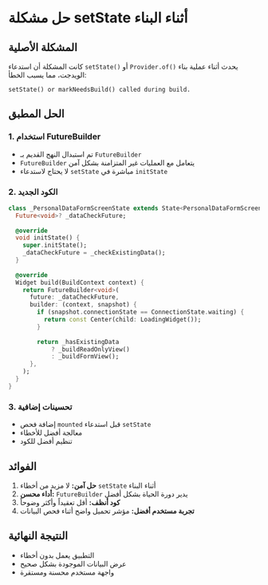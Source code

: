 # حل مشكلة setState أثناء البناء

## المشكلة الأصلية
كانت المشكلة أن استدعاء `setState()` أو `Provider.of()` يحدث أثناء عملية بناء الويدجت، مما يسبب الخطأ:
```
setState() or markNeedsBuild() called during build.
```

## الحل المطبق

### 1. استخدام FutureBuilder
- تم استبدال النهج القديم بـ `FutureBuilder` 
- `FutureBuilder` يتعامل مع العمليات غير المتزامنة بشكل آمن
- لا يحتاج لاستدعاء `setState` مباشرة في `initState`

### 2. الكود الجديد
```dart
class _PersonalDataFormScreenState extends State<PersonalDataFormScreen> {
  Future<void>? _dataCheckFuture;
  
  @override
  void initState() {
    super.initState();
    _dataCheckFuture = _checkExistingData();
  }
  
  @override
  Widget build(BuildContext context) {
    return FutureBuilder<void>(
      future: _dataCheckFuture,
      builder: (context, snapshot) {
        if (snapshot.connectionState == ConnectionState.waiting) {
          return const Center(child: LoadingWidget());
        }
        
        return _hasExistingData 
            ? _buildReadOnlyView() 
            : _buildFormView();
      },
    );
  }
}
```

### 3. تحسينات إضافية
- إضافة فحص `mounted` قبل استدعاء `setState`
- معالجة أفضل للأخطاء
- تنظيم أفضل للكود

## الفوائد

1. **حل آمن:** لا مزيد من أخطاء `setState` أثناء البناء
2. **أداء محسن:** `FutureBuilder` يدير دورة الحياة بشكل أفضل
3. **كود أنظف:** أقل تعقيداً وأكثر وضوحاً
4. **تجربة مستخدم أفضل:** مؤشر تحميل واضح أثناء فحص البيانات

## النتيجة النهائية
- التطبيق يعمل بدون أخطاء
- عرض البيانات الموجودة بشكل صحيح
- واجهة مستخدم محسنة ومستقرة
